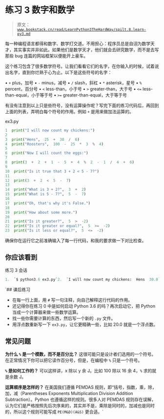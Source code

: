 # 练习 3 数字和数学

> 原文：[`www.bookstack.cn/read/LearnPython3TheHardWay/spilt.8.learn-py3.md`](https://www.bookstack.cn/read/LearnPython3TheHardWay/spilt.8.learn-py3.md)

每一种编程语言都得和数字、数学打交道。不用担心：程序员总是自诩为数学天才，其实事实并非如此。如果他们是数学天才，他们就会去研究数学，而不是去写那些 bug 连篇的网站框架以便能开上豪车。

这个练习包含了很多数学符号。让我们看看它们的名字，在你输入的时候，试着说出名字，直到你烂熟于心为止。以下是这些符号的名字：

• `+` plus，加号 • `-` minus，减号 • `/` slash，斜杠 • `*` asterisk，星号 • `%` percent，百分号 • `<` less-than，小于号 • `>` greater-than，大于号 • `<=` less-than-equal，小于等于号 • `>=` greater-than-equal，大于等于号

有没有注意到以上只是些符号，没有运算操作呢？写完下面的练习代码后，再回到上面的列表，弄明白每个符号的作用。例如 `+` 是用来做加法运算的。

ex3.py

```py
1  print("I will now count my chickens:")
2
3  print("Hens",  25  +  30  /  6)
4  print("Roosters",  100  -  25  *  3  %  4)
5
6  print("Now I will count the eggs:")
7
8  print(3  +  2  +  1  -  5  +  4  %  2  -  1  /  4  +  6)
9
10  print("Is it true that 3 + 2 < 5 - 7?")
11
12  print(3  +  2  <  5  -  7)
13
14  print("What is 3 + 2?",  3  +  2)
15  print("What is 5 - 7?",  5  -  7)
16
17  print("Oh, that's why it's False.")
18
19  print("How about some more.")
20
21  print("Is it greater?",  5  >  -2)
22  print("Is it greater or equal?",  5  >=  -2)
23  print("Is it less or equal?",  5  <=  -2)
```

确保你在运行它之前准确输入了每一行代码，和我的要求做一下对比检查。

## 你应该看到

练习 3 会话

```py
1.  `$ python3.6 ex3.py`2.  `I will now count my chickens:  Hens  30.0`3.  `Roosters  97`4.  `Now I will count the eggs:  6.75`5.  `Is it true that 3  +  2  <  5  -  7?  False`6.  `What  is  3  +  2?  5`7.  `What  is  5  -  7?  -2`8.  `Oh, that's why it's False.  How about some more.`9.  `Is it greater?  True`10.  `Is it greater or equal?  True`12.  ``Is it less or equal?  False``
```

 `## 课后练习

*   在每一行上面，用 `#` 写一句注释，向自己解释这行代码的作用。
*   还记得你在练习 0 中是如何启动 Python 3.6 的吗？再次启动它，把 Python 当成一个计算器来做一些数学运算。
*   找一些你需要计算的东西，然后写一个新的 `.py` 文件。
*   用浮点数重新写一下 `ex3.py`，让它更精确一些，比如 20.0 就是一个浮点数。

## 常见问题

**为什么 `%` 是一个模数，而不是百分比？** 这很可能只是设计者们选用的一个符号。在正常情况下你可以把它读作百分号，但是，在编程中 `%` 只是一个符号。

**`%` 是如何工作的？** 可以这样讲，x 除以 y 余 J。比如 100 除以 16 余 4，`%` 求的就是余数 J。

**运算顺序是怎样的？** 在美国我们遵循 PEMDAS 规则，即“括号，指数，乘，除，加，减（Parentheses Exponents Multiplication Division Addition Subtraction）。Python 也遵循这样的规则。很多人对 PEMDAS 规则存在误解，认为它们是严格按照先后次序来的，其实并不是，乘除是同时的，加减也是同时的，所以这个规则可能写成 `PE(M&D)(A&S)` 更合适。`